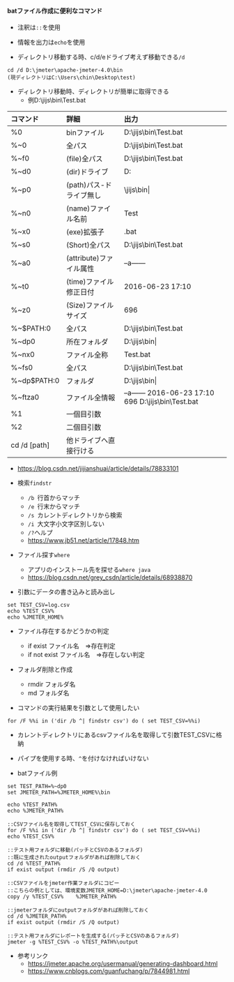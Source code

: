 
#### batファイル作成に便利なコマンド ####


- 注釈は`::`を使用
- 情報を出力は`echo`を使用


- ディレクトリ移動する時、c/d/eドライブ考えず移動できる`/d`
```
cd /d D:\jmeter\apache-jmeter-4.0\bin
(現ディレクトリはC:\Users\chin\Desktop\test)
```
- ディレクトリ移動時、ディレクトリが簡単に取得できる
  - 例D:\jijs\bin\Test.bat

|コマンド|詳細|出力|
|:---------|:----------|:----------|
|%0|binファイル|D:\jijs\bin\Test.bat|
|%~0|全パス|D:\jijs\bin\Test.bat|
|%~f0|(file)全パス|D:\jijs\bin\Test.bat|
|%~d0|(dir)ドライブ|D:|
|%~p0|(path)パス-ドライブ無し|\jijs\bin\|
|%~n0|(name)ファイル名前|Test|
|%~x0|(exe)拡張子|.bat|
|%~s0|(Short)全パス|D:\jijs\bin\Test.bat|
|%~a0|(attribute)ファイル属性|–a——|
|%~t0|(time)ファイル修正日付|2016-06-23 17:10|
|%~z0|(Size)ファイルサイズ|696|
|%~$PATH:0|全パス|D:\jijs\bin\Test.bat|
|%~dp0|所在フォルダ|D:\jijs\bin\|
|%~nx0|ファイル全称|Test.bat|
|%~fs0|全パス|D:\jijs\bin\Test.bat|
|%~dp$PATH:0|フォルダ|D:\jijs\bin\|
|%~ftza0|ファイル全情報|–a—— 2016-06-23 17:10 696 D:\jijs\bin\Test.bat|
|%1|一個目引数||
|%2|二個目引数||
|cd /d [path]|他ドライブへ直接行ける||
- https://blog.csdn.net/jijianshuai/article/details/78833101


- 検索`findstr`
  - `/b `行首からマッチ
  - `/e `行末からマッチ
  - `/s `カレントディレクトリから検索
  - `/i `大文字小文字区別しない
  - `/?`ヘルプ
  - https://www.jb51.net/article/17848.htm


- ファイル探す`where`
  - アプリのインストール先を探せる`where java`
  - https://blog.csdn.net/grey_csdn/article/details/68938870


- 引数にデータの書き込みと読み出し
```
set TEST_CSV=log.csv
echo %TEST_CSV%
echo %JMETER_HOME%
```

- ファイル存在するかどうかの判定
  - if exist ファイル名　⇒存在判定
  - if not exist ファイル名　⇒存在しない判定


- フォルダ削除と作成
  - rmdir フォルダ名
  - md フォルダ名
  

- コマンドの実行結果を引数として使用したい
```
for /F %%i in ('dir /b ^| findstr csv') do ( set TEST_CSV=%%i)
```
  - カレントディレクトリにあるcsvファイル名を取得して引数TEST_CSVに格納
  - パイプを使用する時、`^`を付けなければいけない


- batファイル例

```
set TEST_PATH=%~dp0
set JMETER_PATH=%JMETER_HOME%\bin

echo %TEST_PATH%
echo %JMETER_PATH%

::CSVファイル名を取得してTEST_CSVに保存しておく
for /F %%i in ('dir /b ^| findstr csv') do ( set TEST_CSV=%%i)
echo %TEST_CSV%

::テスト用フォルダに移動(パッチとCSVのあるフォルダ)
::既に生成されたoutputフォルダがあれば削除しておく
cd /d %TEST_PATH%
if exist output (rmdir /S /Q output)

::CSVファイルをjmeter作業フォルダにコピー
::こちらの例としては、環境変数JMETER_HOME=D:\jmeter\apache-jmeter-4.0
copy /y %TEST_CSV%    %JMETER_PATH%

::jmeterフォルダにoutputフォルダがあれば削除しておく
cd /d %JMETER_PATH%
if exist output (rmdir /S /Q output)

::テスト用フォルダにレポートを生成する(パッチとCSVのあるフォルダ)
jmeter -g %TEST_CSV% -o %TEST_PATH%\output
```


- 参考リンク
  - https://jmeter.apache.org/usermanual/generating-dashboard.html
  - https://www.cnblogs.com/guanfuchang/p/7844981.html
